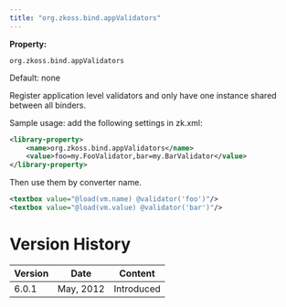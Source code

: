 ```yaml
---
title: "org.zkoss.bind.appValidators"
---
```


**Property:**

`org.zkoss.bind.appValidators`

Default: none

Register application level validators and only have one instance shared
between all binders.

Sample usage: add the following settings in zk.xml:

```xml
<library-property>
    <name>org.zkoss.bind.appValidators</name>
    <value>foo=my.FooValidator,bar=my.BarValidator</value>
</library-property>
```

Then use them by converter name.

```xml
<textbox value="@load(vm.name) @validator('foo')"/>
<textbox value="@load(vm.value) @validator('bar')"/>
```

# Version History

| Version | Date      | Content    |
|---------|-----------|------------|
| 6.0.1   | May, 2012 | Introduced |
